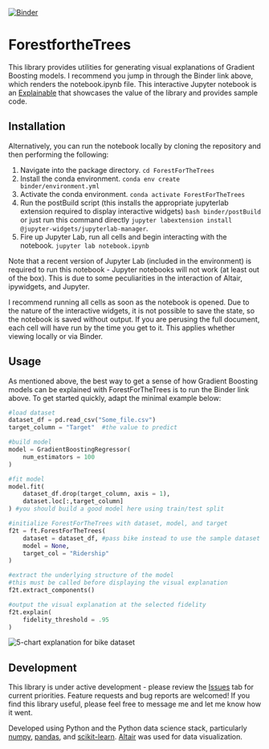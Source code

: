 [![Binder](https://mybinder.org/badge_logo.svg)](https://mybinder.org/v2/gh/MattJBritton/ForestfortheTrees/master?urlpath=lab/tree/notebook.ipynb)

# ForestfortheTrees
This library provides utilities for generating visual explanations of Gradient Boosting models. I recommend you jump in through the Binder link above, which renders the notebook.ipynb file. This interactive Jupyter notebook is an [Explainable](https://explorabl.es/) that showcases the value of the library and provides sample code.

## Installation

Alternatively, you can run the notebook locally by cloning the repository and then performing the following:

1. Navigate into the package directory. ```cd ForestForTheTrees```
2. Install the conda environment. ```conda env create binder/environment.yml```
3. Activate the conda environment. ```conda activate ForestForTheTrees```
4. Run the postBuild script (this installs the appropriate jupyterlab extension required to display interactive widgets) ```bash binder/postBuild``` or just run this command directly ```jupyter labextension install @jupyter-widgets/jupyterlab-manager```.
5. Fire up Jupyter Lab, run all cells and begin interacting with the notebook. ```jupyter lab notebook.ipynb```

Note that a recent version of Jupyter Lab (included in the environment) is required to run this notebook - Jupyter notebooks will not work (at least out of the box). This is due to some peculiarities in the interaction of Altair, ipywidgets, and Jupyter. 

I recommend running all cells as soon as the notebook is opened. Due to the nature of the interactive widgets, it is not possible to save the state, so the notebook is saved without output. If you are perusing the full document, each cell will have run by the time you get to it. This applies whether viewing locally or via Binder. 

## Usage
As mentioned above, the best way to get a sense of how Gradient Boosting models can be explained with ForestForTheTrees is to run the Binder link above. To get started quickly, adapt the minimal example below:

```python
#load dataset
dataset_df = pd.read_csv("Some_file.csv")
target_column = "Target"  #the value to predict

#build model
model = GradientBoostingRegressor(
    num_estimators = 100
)

#fit model
model.fit(
    dataset_df.drop(target_column, axis = 1),
    dataset.loc[:,target_column]
) #you should build a good model here using train/test split

#initialize ForestForTheTrees with dataset, model, and target
f2t = ft.ForestForTheTrees(
    dataset = dataset_df, #pass bike instead to use the sample dataset
    model = None,
    target_col = "Ridership"
)

#extract the underlying structure of the model
#this must be called before displaying the visual explanation
f2t.extract_components()

#output the visual explanation at the selected fidelity
f2t.explain(
    fidelity_threshold = .95
)
```
![5-chart explanation for bike dataset](https://github.com/MattJBritton/ForestfortheTrees/readme_resources/5_chart_explanation.png "5 chart explanation for bike dataset")

## Development
This library is under active development - please review the [Issues](https://github.com/MattJBritton/ForestfortheTrees/issues) tab for current priorities. Feature requests and bug reports are welcomed! If you find this library useful, please feel free to message me and let me know how it went. 

Developed using Python and the Python data science stack, particularly [numpy](https://numpy.org/), [pandas](https://pandas.pydata.org/), and [scikit-learn](https://scikit-learn.org/stable/). [Altair](https://altair-viz.github.io/) was used for data visualization.
